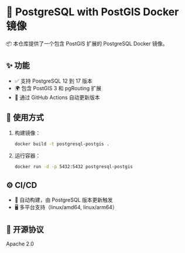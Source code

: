 # 🐘 PostgreSQL with PostGIS Docker 镜像

📦 本仓库提供了一个包含 PostGIS 扩展的 PostgreSQL Docker 镜像。

## ✨ 功能
- ✅ 支持 PostgreSQL 12 到 17 版本
- 🌍 包含 PostGIS 3 和 pgRouting 扩展
- 🔄 通过 GitHub Actions 自动更新版本

## 🚀 使用方式
1. 构建镜像：
   ```bash
   docker build -t postgresql-postgis .
   ```
2. 运行容器：
   ```bash
   docker run -d -p 5432:5432 postgresql-postgis
   ```

## ⚙️ CI/CD
- 🔄 自动构建，由 PostgreSQL 版本更新触发
- 🖥️ 多平台支持（linux/amd64, linux/arm64）

## 📜 开源协议
Apache 2.0